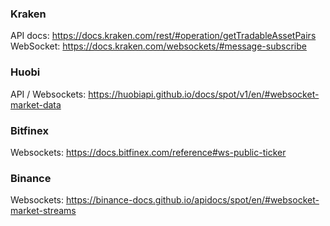 ### Kraken

API docs: https://docs.kraken.com/rest/#operation/getTradableAssetPairs  
WebSocket: https://docs.kraken.com/websockets/#message-subscribe

### Huobi

API / Websockets: https://huobiapi.github.io/docs/spot/v1/en/#websocket-market-data

### Bitfinex

Websockets: https://docs.bitfinex.com/reference#ws-public-ticker

### Binance

Websockets: https://binance-docs.github.io/apidocs/spot/en/#websocket-market-streams
